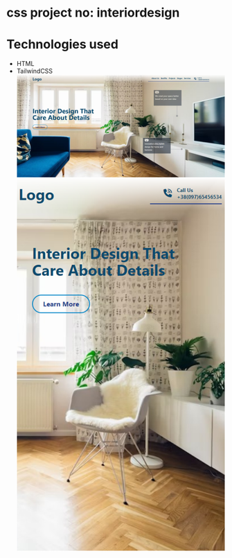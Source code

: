  #  css project no: interiordesign
 # Technologies used
 - HTML
 - TailwindCSS
 ![big screen](./Screenshot%20(42).png)
 ![small screen](./Screenshot%20(43).png)